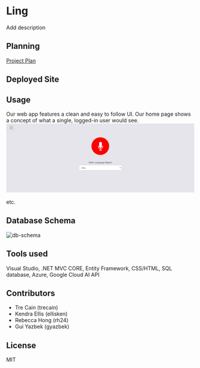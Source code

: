 # Ling
Add description

## Planning
[Project Plan](/documents/Project-Plan.md)

## Deployed Site


## Usage
Our web app features a clean and easy to follow UI. Our home page shows a concept of what a single, logged-in user would see. 
![](assets/usage1.JPG)

etc.


## Database Schema
![db-schema](assets/WebAppDBSchema.png)

## Tools used
Visual Studio, .NET MVC CORE, Entity Framework, CSS/HTML, SQL database, Azure, Google Cloud AI API

## Contributors
* Tre Cain (trecain)
* Kendra Ellis (ellisken)
* Rebecca Hong (rh24)
* Gui Yazbek (gyazbek)

## License
MIT
